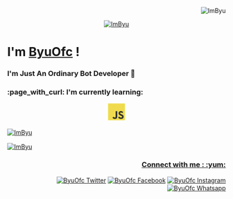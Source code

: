 <p align="right"> <img src="https://komarev.com/ghpvc/?username=ImByu&label=Profile%20views&color=443c42&style=plastic" alt="ImByu" /> </p>
<p align="center"> <a href="https://github.com/ryo-ma/github-profile-trophy"><img src="https://github-profile-trophy.vercel.app/?username=ImByu" alt="ImByu" /></a> </p>

# I'm [ByuOfc](https://github.com/Paquito1923) ! 
###  I'm Just An Ordinary Bot Developer :ghost:


<h3 align="left">:page_with_curl: I'm currently learning:</h3>
<p align="center"> <a href="https://developer.mozilla.org/en-US/docs/Web/JavaScript" target="_blank"> <img src="https://raw.githubusercontent.com/devicons/devicon/master/icons/javascript/javascript-original.svg" alt="javascript" width="40" height="40"/> 
<p><img align="center" src="https://github-readme-streak-stats.herokuapp.com/?user=ImByu&theme=default" alt="ImByu" /></p>
<p><img align="center" src="https://bad-apple-github-readme.vercel.app/api?show_bg=1&username=ImByu" alt="ImByu" /></p>
</details>

<h3 align="right">Connect with me : :yum:</h3>
<p align="right">
<a href="https://twitter.com/ImNguyen_" target="_blank"><img align="center" src="https://simpleicons.org/icons/twitter.svg" alt="ByuOfc Twitter" height="30" width="40" /></a>
<a href="https://www.facebook.com/profile.php?id=100076695544145" target="_blank"><img align="center" src="https://simpleicons.org/icons/facebook.svg" alt="ByuOfc Facebook" height="30" width="40" /></a>
<a href="https://instagram.com/imbyu_ofc" target="_blank"><img align="center" src="https://simpleicons.org/icons/instagram.svg" alt="ByuOfc Instagram" height="30" width="40" /></a>
<a href="https://wa.me/6281297084552" target="_blank"><img align="center" src="https://simpleicons.org/icons/whatsapp.svg" alt="ByuOfc Whatsapp" height="30" width="40" /></a>
</p>
